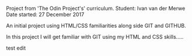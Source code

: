 
Project from 'The Odin Project's' curriculum.
Student: Ivan van der Merwe
Date started:  27 December 2017

An initial project using HTML/CSS familiarities along side GIT and GITHUB.

In this project I will get familiar with GIT using my HTML and CSS skills.....


test edit
